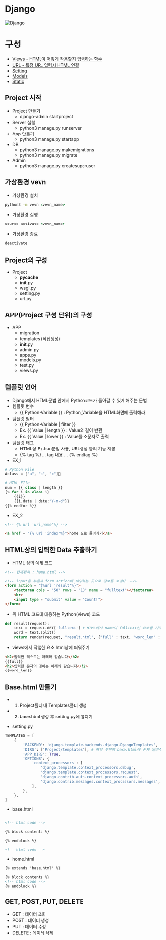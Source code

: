 # Django
![Django](./Django/Image/Django_Framework.png)

# 구성
- [Views - HTML이 어떻게 작용할지 입력하는 함수](./Django/Views/README.md)
- [URL - 특정 URL 입력시 HTML 연결](./Django/Urls/README.md)
- [Setting](./Django/Setting/README.md)
- [Models](./Django/Models/README.md)
- [Static](./Django/Static/README.md)

## Project 시작
- Project 만들기
    - django-admin startproject <project Name>
- Server 실행
    - python3 manage.py runserver <port Num>
- App 만들기
    - python3 manage.py startapp <app Name>
- DB
    - python3 manage.py makemigrations <app Name>
    - python3 manage.py migrate
- Admin
    - python3 manage.py createsuperuser


## 가상환경 vevn
- 가상환경 설치
```cmd
python3 -m vevn <vevn_name>
```
- 가상환경 실행
```cmd
source activate <vevn_name>
```
- 가상환경 종료
```cmd
deactivate
```

## Project의 구성
- Project
    - __pycache__
    - __init__.py
    - wsgi.py
    - setting.py
    - url.py

## APP(Project 구성 단위)의 구성
- APP
    - migration
    - templates (직접생성)
    - __init__.py
    - admin.py
    - apps.py
    - models.py
    - test.py
    - views.py

## 템플릿 언어
- Django에서 HTML문법 안에서 Python코드가 돌아갈 수 있게 해주는 문법
- 템플릿 변수
    - {{ Python-Variable }} : Python_Variable을 HTML화면에 출력해라
- 템플릿 필터
    - {{ Python-Variable | filter }}
    - Ex. {{ Value | length }} : Value의 길이 반환
    - Ex. {{ Value | lower }} : Value를 소문자로 출력
- 템플릿 태그
    - HTML상 Python문법 사용, URL생성 등의 기능 제공
    - {% tag %} ... tag 내용 ... {% endtag %}
- EX_1
```python
# Python File
Aclass = ["a", "b", "c"]

# HTML FIle
num = {{ class | length }}
{% for i in class %}
    {{i}}
    {{i.date | date:"Y-m-d"}}
{{% endfor %}}
```
- EX_2
```HTML
<!-- {% url 'url_name'%} -->

<a href = "{% url 'index'%}">home 으로 돌아가기</a>
```
## HTML상의 입력한 Data 추출하기
- HTML 상의 예제 코드
```HTML
<!-- 현재위치 : home.html -->

<!-- input을 누를시 form action에 해당하는 곳으로 정보를 보낸다. -->
<form action = "{%url 'result'%}">
    <textarea cols = "50" rows = "10" name = "fulltext"></textarea>
    <br>
    <input type = "submit" value = "Count!">
</form>
```
- 위 HTML 코드에 대응하는 Python(views) 코드
```python
def result(request):
    text = request.GET['fulltext'] # HTML에서 name이 fulltext인 요소를 가져와라
    word = text.split()
    return render(requset, "result.html", {"full" : text, "word_len" : len(word)}) # 가져온 요소를 result.html에 띄워주기 위해 render 마지막에 딕셔너리 형태로 넘겨준다 (Key 값은 자신이 정해주는 이름이다)
```
- views에서 작업한 요소 html상에 띄워주기
```html
<h2>입력한 텍스트는 아래와 같습니다</h2>
{{full}}
<h2>입력한 문자의 길이는 아래와 같습니다</h2>
{{word_len}}
```

## Base.html 만들기
- 1. Project폴더 내 Templates폴더 생성
- 2. base.html 생성 후 setting.py에 알리기

- setting.py
```python
TEMPLATES = [
    {
        'BACKEND': 'django.template.backends.django.DjangoTemplates',
        'DIRS': ['Project/templates'], # 해당 부분에 base.html에 존재 알려주기
        'APP_DIRS': True,
        'OPTIONS': {
            'context_processors': [
                'django.template.context_processors.debug',
                'django.template.context_processors.request',
                'django.contrib.auth.context_processors.auth',
                'django.contrib.messages.context_processors.messages',
            ],
        },
    },
]
```
- base.html
```html

<!-- html code -->

{% block contents %}

{% endblock %}

<!-- html code -->
```
- home.html
```html
{% extends 'base.html' %}

{% block contents %}
<!-- html code -->
{% endblock %}
```

## GET, POST, PUT, DELETE
- GET : 데이터 조회
- POST : 데이터 생성
- PUT : 데이터 수정
- DELETE : 데이터 삭제